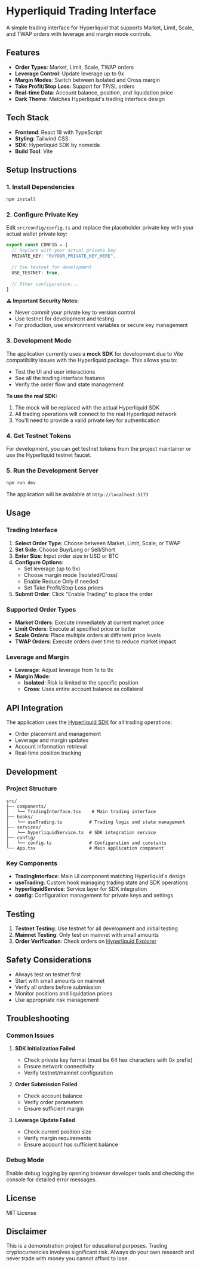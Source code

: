 # Hyperliquid Trading Interface

A simple trading interface for Hyperliquid that supports Market, Limit, Scale, and TWAP orders with leverage and margin mode controls.

## Features

- **Order Types**: Market, Limit, Scale, TWAP orders
- **Leverage Control**: Update leverage up to 9x
- **Margin Modes**: Switch between Isolated and Cross margin
- **Take Profit/Stop Loss**: Support for TP/SL orders
- **Real-time Data**: Account balance, position, and liquidation price
- **Dark Theme**: Matches Hyperliquid's trading interface design

## Tech Stack

- **Frontend**: React 18 with TypeScript
- **Styling**: Tailwind CSS
- **SDK**: Hyperliquid SDK by nomeida
- **Build Tool**: Vite

## Setup Instructions

### 1. Install Dependencies

```bash
npm install
```

### 2. Configure Private Key

Edit `src/config/config.ts` and replace the placeholder private key with your actual wallet private key:

```typescript
export const CONFIG = {
  // Replace with your actual private key
  PRIVATE_KEY: "0xYOUR_PRIVATE_KEY_HERE",
  
  // Use testnet for development
  USE_TESTNET: true,
  
  // Other configuration...
}
```

**⚠️ Important Security Notes:**
- Never commit your private key to version control
- Use testnet for development and testing
- For production, use environment variables or secure key management

### 3. Development Mode

The application currently uses a **mock SDK** for development due to Vite compatibility issues with the Hyperliquid package. This allows you to:

- Test the UI and user interactions
- See all the trading interface features
- Verify the order flow and state management

**To use the real SDK:**
1. The mock will be replaced with the actual Hyperliquid SDK
2. All trading operations will connect to the real Hyperliquid network
3. You'll need to provide a valid private key for authentication

### 4. Get Testnet Tokens

For development, you can get testnet tokens from the project maintainer or use the Hyperliquid testnet faucet.

### 5. Run the Development Server

```bash
npm run dev
```

The application will be available at `http://localhost:5173`

## Usage

### Trading Interface

1. **Select Order Type**: Choose between Market, Limit, Scale, or TWAP
2. **Set Side**: Choose Buy/Long or Sell/Short
3. **Enter Size**: Input order size in USD or BTC
4. **Configure Options**:
   - Set leverage (up to 9x)
   - Choose margin mode (Isolated/Cross)
   - Enable Reduce Only if needed
   - Set Take Profit/Stop Loss prices
5. **Submit Order**: Click "Enable Trading" to place the order

### Supported Order Types

- **Market Orders**: Execute immediately at current market price
- **Limit Orders**: Execute at specified price or better
- **Scale Orders**: Place multiple orders at different price levels
- **TWAP Orders**: Execute orders over time to reduce market impact

### Leverage and Margin

- **Leverage**: Adjust leverage from 1x to 9x
- **Margin Mode**: 
  - **Isolated**: Risk is limited to the specific position
  - **Cross**: Uses entire account balance as collateral

## API Integration

The application uses the [Hyperliquid SDK](https://github.com/nomeida/hyperliquid) for all trading operations:

- Order placement and management
- Leverage and margin updates
- Account information retrieval
- Real-time position tracking

## Development

### Project Structure

```
src/
├── components/
│   └── TradingInterface.tsx    # Main trading interface
├── hooks/
│   └── useTrading.ts          # Trading logic and state management
├── services/
│   └── hyperliquidService.ts  # SDK integration service
├── config/
│   └── config.ts              # Configuration and constants
└── App.tsx                    # Main application component
```

### Key Components

- **TradingInterface**: Main UI component matching Hyperliquid's design
- **useTrading**: Custom hook managing trading state and SDK operations
- **hyperliquidService**: Service layer for SDK integration
- **config**: Configuration management for private keys and settings

## Testing

1. **Testnet Testing**: Use testnet for all development and initial testing
2. **Mainnet Testing**: Only test on mainnet with small amounts
3. **Order Verification**: Check orders on [Hyperliquid Explorer](https://app.hyperliquid.xyz/explorer)

## Safety Considerations

- Always test on testnet first
- Start with small amounts on mainnet
- Verify all orders before submission
- Monitor positions and liquidation prices
- Use appropriate risk management

## Troubleshooting

### Common Issues

1. **SDK Initialization Failed**
   - Check private key format (must be 64 hex characters with 0x prefix)
   - Ensure network connectivity
   - Verify testnet/mainnet configuration

2. **Order Submission Failed**
   - Check account balance
   - Verify order parameters
   - Ensure sufficient margin

3. **Leverage Update Failed**
   - Check current position size
   - Verify margin requirements
   - Ensure account has sufficient balance

### Debug Mode

Enable debug logging by opening browser developer tools and checking the console for detailed error messages.

## License

MIT License

## Disclaimer

This is a demonstration project for educational purposes. Trading cryptocurrencies involves significant risk. Always do your own research and never trade with money you cannot afford to lose.
